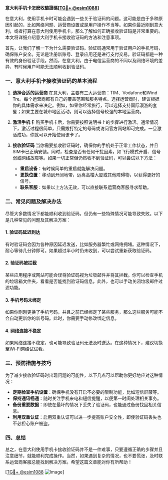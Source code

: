**意大利手机卡怎麽收驗證碼[[TG💪+ @esim1088](https://t.me/s/esim1088)]**

在意大利，使用手机卡时可能会遇到一些关于验证码的问题。这可能是由于多种原因引起的，比如网络问题、运营商设置或是用户操作不当等。如果你最近刚到意大利，或者打算在意大利使用手机卡，那么了解如何正确接收验证码是非常重要的。本文将详细介绍意大利手机卡接收验证码的方法和注意事项。

首先，让我们了解一下为什么需要验证码。验证码通常用于验证用户的手机号码，确保账户安全。无论是注册新账号、登录应用还是进行支付交易，验证码都是一种有效的身份验证手段。然而，在意大利，由于电信运营商的不同以及网络环境的差异，有时候用户可能无法顺利收到验证码。

### 一、意大利手机卡接收验证码的基本流程

1. **选择合适的运营商**
   在意大利，主要有三大运营商：TIM、Vodafone和Wind Tre。每个运营商都有自己的覆盖范围和服务特点。选择运营商时，建议根据你的具体需求来决定。例如，如果你经常旅行，可以选择支持国际漫游的套餐；如果主要在城市地区活动，则可以选择信号较强的本地运营商。

2. **激活手机卡**
   购买手机卡后，你需要按照说明书上的步骤进行激活。通常情况下，激活过程很简单，只需拨打特定的号码或访问官方网站即可完成。一旦激活成功，你就可以开始使用该卡了。

3. **接收验证码**
   当你需要接收验证码时，确保你的手机处于正常工作状态，并且SIM卡已正确安装。同时，检查是否有任何干扰因素，如飞行模式开启、信号弱或网络故障等。如果一切正常但仍然收不到验证码，可以尝试以下方法：

   - **重启设备**：有时候简单的重启就能解决问题。
   - **更换位置**：移动到开阔地带，远离高楼大厦或其他障碍物，以获得更好的信号。
   - **联系客服**：如果以上方法无效，可以直接联系运营商客服寻求帮助。

### 二、常见问题及解决办法

尽管大多数情况下都能顺利收到验证码，但仍有一些特殊情况可能导致失败。以下是几种常见的问题及其解决方案：

#### 1. 验证码延迟到达
有时验证码会因为各种原因延迟发送，比如服务器繁忙或网络拥堵。这种情况下，耐心等待几分钟即可。如果超过半小时仍未收到，可以尝试重新获取验证码。

#### 2. 验证码被拦截
某些应用程序或网站可能会误将验证码视为垃圾邮件并将其拦截。你可以检查手机的垃圾箱文件夹，看看是否能找到验证码信息。此外，也可以手动关闭垃圾邮件过滤功能。

#### 3. 手机号码未绑定
如果你刚刚更换了手机号码，并且之前已经绑定了某些服务，那么这些服务可能不会自动更新你的新号码。此时，你需要手动修改绑定信息。

#### 4. 网络连接不稳定
如果网络连接不稳定，也可能导致验证码无法及时送达。在这种情况下，建议切换至Wi-Fi网络试试看。

### 三、预防措施与技巧

为了减少接收验证码时出现问题的可能性，以下几点可以帮助你更好地应对这种情况：

- **定期检查手机设置**：确保手机没有开启不必要的限制功能，比如短信屏蔽等。
- **保持通讯畅通**：随时关注手机来电和短信提醒，以便第一时间处理相关事务。
- **备份重要数据**：即使在最坏的情况下丢失了验证码，也能通过备份找回相关信息。
- **利用双重认证**：启用双重认证可以进一步提高账户安全性，即使验证码丢失也不必担心账户被盗。

### 四、总结

总之，在意大利使用手机卡接收验证码并不是一件难事，只要遵循正确的步骤并且注意细节，就能顺利完成操作。当然，如果遇到复杂的情况，也不要慌张，及时联系运营商客服总能找到解决方案。希望这篇文章能对你有所帮助！

[[TG💪+ @esim1088](https://t.me/s/esim1088) ![Image](https://i.postimg.cc/4NQfJmqS/Snipaste-2025-05-13-00-14-12.png)]